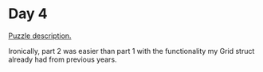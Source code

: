 # Day 4

[Puzzle description.](https://adventofcode.com/2024/day/4)

Ironically, part 2 was easier than part 1 with the functionality my Grid struct already had from
previous years.
